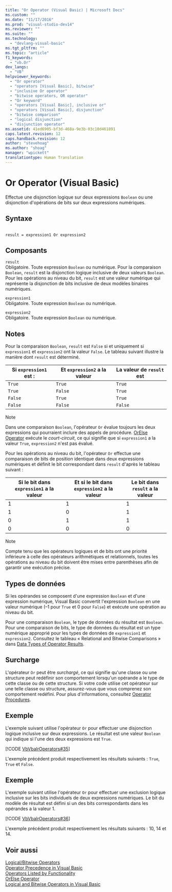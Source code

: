 ```yaml
---
title: "Or Operator (Visual Basic) | Microsoft Docs"
ms.custom: ""
ms.date: "11/17/2016"
ms.prod: "visual-studio-dev14"
ms.reviewer: ""
ms.suite: ""
ms.technology: 
  - "devlang-visual-basic"
ms.tgt_pltfrm: ""
ms.topic: "article"
f1_keywords: 
  - "vb.Or"
dev_langs: 
  - "VB"
helpviewer_keywords: 
  - "Or operator"
  - "operators [Visual Basic], bitwise"
  - "inclusive Or operator"
  - "bitwise operators, OR operator"
  - "Or keyword"
  - "operators [Visual Basic], inclusive or"
  - "operators [Visual Basic], disjunction"
  - "bitwise comparison"
  - "logical disjunction"
  - "disjunction operator"
ms.assetid: 41ed6905-bf3d-468a-9e3b-03c10d461891
caps.latest.revision: 12
caps.handback.revision: 12
author: "stevehoag"
ms.author: "shoag"
manager: "wpickett"
translationtype: Human Translation
---
```

# Or Operator (Visual Basic)
Effectue une disjonction logique sur deux expressions `Boolean` ou une disjonction d'opérations de bits sur deux expressions numériques.  
  
## Syntaxe  
  
```  
  
result = expression1 Or expression2  
```  
  
## Composants  
 `result`  
 Obligatoire.  Toute expression `Boolean` ou numérique.  Pour la comparaison `Boolean`, `result` est la disjonction logique inclusive de deux valeurs `Boolean`.  Pour les opérations au niveau du bit, `result` est une valeur numérique qui représente la disjonction de bits inclusive de deux modèles binaires numériques.  
  
 `expression1`  
 Obligatoire.  Toute expression `Boolean` ou numérique.  
  
 `expression2`  
 Obligatoire.  Toute expression `Boolean` ou numérique.  
  
## Notes  
 Pour la comparaison `Boolean`, `result` est `False` si et uniquement si `expression1` et `expression2` ont la valeur `False`.  Le tableau suivant illustre la manière dont `result` est déterminé.  
  
|Si `expression1` est :|Et `expression2` a la valeur|La valeur de `result` est|  
|----------------------------|----------------------------------|-------------------------------|  
|`True`|`True`|`True`|  
|`True`|`False`|`True`|  
|`False`|`True`|`True`|  
|`False`|`False`|`False`|  
  
> [!NOTE]
>  Dans une comparaison `Boolean`, l'opérateur `Or` évalue toujours les deux expressions qui pourraient inclure des appels de procédure.  [OrElse Operator](../../../visual-basic/language-reference/operators/orelse-operator.md) exécute le *court\-circuit*, ce qui signifie que si `expression1` a la valeur `True`, `expression2` n'est pas évalué.  
  
 Pour les opérations au niveau du bit, l'opérateur `Or` effectue une comparaison de bits de position identique dans deux expressions numériques et définit le bit correspondant dans `result` d'après le tableau suivant :  
  
|Si le bit dans `expression1` a la valeur|Et si le bit dans `expression2` a la valeur|Le bit dans `result` a la valeur|  
|----------------------------------------------|-------------------------------------------------|--------------------------------------|  
|1|1|1|  
|1|0|1|  
|0|1|1|  
|0|0|0|  
  
> [!NOTE]
>  Compte tenu que les opérateurs logiques et de bits ont une priorité inférieure à celle des opérateurs arithmétiques et relationnels, toutes les opérations au niveau du bit doivent être mises entre parenthèses afin de garantir une exécution précise.  
  
## Types de données  
 Si les opérandes se composent d'une expression `Boolean` et d'une expression numérique, Visual Basic convertit l'expression `Boolean` en une valeur numérique \(–1 pour `True` et 0 pour `False`\) et exécute une opération au niveau du bit.  
  
 Pour une comparaison `Boolean`, le type de données du résultat est `Boolean`.  Pour une comparaison de bits, le type de données du résultat est un type numérique approprié pour les types de données de `expression1` et `expression2`.  Consultez le tableau « Relational and Bitwise Comparisons » dans [Data Types of Operator Results](../../../visual-basic/language-reference/operators/data-types-of-operator-results.md).  
  
## Surcharge  
 L'opérateur `Or` peut être *surchargé*, ce qui signifie qu'une classe ou une structure peut redéfinir son comportement lorsqu'un opérande a le type de cette classe ou de cette structure.  Si votre code utilise cet opérateur sur une telle classe ou structure, assurez\-vous que vous comprenez son comportement redéfini.  Pour plus d'informations, consultez [Operator Procedures](../../../visual-basic/programming-guide/language-features/procedures/operator-procedures.md).  
  
## Exemple  
 L'exemple suivant utilise l'opérateur `Or` pour effectuer une disjonction logique inclusive sur deux expressions.  Le résultat est une valeur `Boolean` qui indique si l'une des deux expressions est `True`.  
  
 [!CODE [VbVbalrOperators#35](../CodeSnippet/VS_Snippets_VBCSharp/VbVbalrOperators#35)]  
  
 L'exemple précédent produit respectivement les résultats suivants : `True`, `True` et `False`.  
  
## Exemple  
 L'exemple suivant utilise l'opérateur `Or` pour effectuer une exclusion logique inclusive sur les bits individuels de deux expressions numériques.  Le bit du modèle de résultat est défini si un des bits correspondants dans les opérandes a la valeur 1.  
  
 [!CODE [VbVbalrOperators#36](../CodeSnippet/VS_Snippets_VBCSharp/VbVbalrOperators#36)]  
  
 L'exemple précédent produit respectivement les résultats suivants : 10, 14 et 14.  
  
## Voir aussi  
 [Logical\/Bitwise Operators](../../../visual-basic/language-reference/operators/logical-bitwise-operators.md)   
 [Operator Precedence in Visual Basic](../../../visual-basic/language-reference/operators/operator-precedence.md)   
 [Operators Listed by Functionality](../../../visual-basic/language-reference/operators/operators-listed-by-functionality.md)   
 [OrElse Operator](../../../visual-basic/language-reference/operators/orelse-operator.md)   
 [Logical and Bitwise Operators in Visual Basic](../../../visual-basic/programming-guide/language-features/operators-and-expressions/logical-and-bitwise-operators.md)